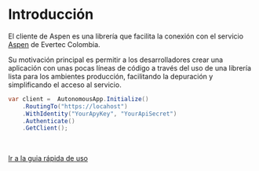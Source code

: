 # Introducción

El cliente de Aspen es una librería que facilita la conexión con el servicio [Aspen](https://processa-aspen.readthedocs.io/) de Evertec Colombia.

Su motivación principal es permitir  a los desarrolladores crear una aplicación con unas pocas líneas de código a través del uso de una librería lista para los ambientes producción, facilitando la depuración y simplificando el acceso al servicio.

```c#
var client =  AutonomousApp.Initialize()
	.RoutingTo("https://locahost")
	.WithIdentity("YourApyKey", "YourApiSecret")
	.Authenticate()
	.GetClient();
```

<br/>

<a href="Quickstart" class="btn btn-neutral float-right" title="Guia rápida">Ir a la guia rápida de uso <span class="icon icon-circle-arrow-right"></span></a>

<p>&nbsp;</p>